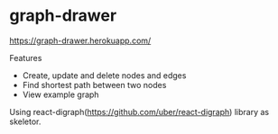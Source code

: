 # graph-drawer
https://graph-drawer.herokuapp.com/

Features
- Create, update and delete nodes and edges
- Find shortest path between two nodes
- View example graph

Using react-digraph(https://github.com/uber/react-digraph) library as skeletor.
